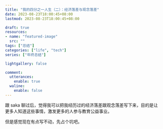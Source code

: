 ```yaml
---
title: "我的四分之一人生（二）：经济落差与观念落差"
date: 2023-08-23T18:00:45+08:00
lastmod: 2023-08-23T18:00:45+08:00

draft: true
resources:
- name: "featured-image"
  src: ""
tags: ["总结"]
categories: ["life", "tech"]
series: ["年终总结"]

lightgallery: false

comment:
  utterances:
    enable: true
  waline:
    enable: false
---
```


跟 saka 聊过后，觉得我可以把我经历过的经济落差跟观念落差写下来，目的是让更多人知道这些事情，激发更多的人参与教育公益事业。

<!--more-->

但是感觉现在有点写不动，先占个坑吧。

